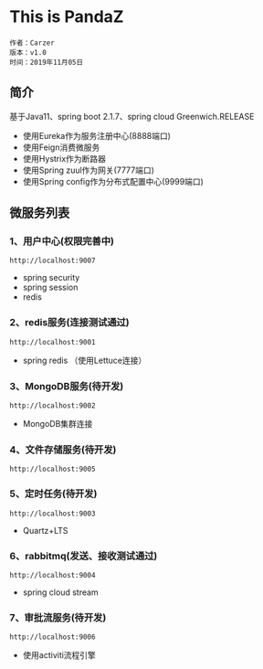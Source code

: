 # This is PandaZ

    作者：Carzer
    版本：v1.0
    时间：2019年11月05日

## 简介
基于Java11、spring boot 2.1.7、spring cloud Greenwich.RELEASE

- 使用Eureka作为服务注册中心(8888端口)
- 使用Feign消费微服务
- 使用Hystrix作为断路器
- 使用Spring zuul作为网关(7777端口)
- 使用Spring config作为分布式配置中心(9999端口)

## 微服务列表
### 1、用户中心(权限完善中)
    http://localhost:9007
- spring security
- spring session
- redis
### 2、redis服务(连接测试通过)
    http://localhost:9001
- spring redis （使用Lettuce连接）
### 3、MongoDB服务(待开发)
    http://localhost:9002
- MongoDB集群连接
### 4、文件存储服务(待开发)
    http://localhost:9005
### 5、定时任务(待开发)
    http://localhost:9003
- Quartz+LTS
### 6、rabbitmq(发送、接收测试通过)
    http://localhost:9004
- spring cloud stream
### 7、审批流服务(待开发)
    http://localhost:9006
- 使用activiti流程引擎